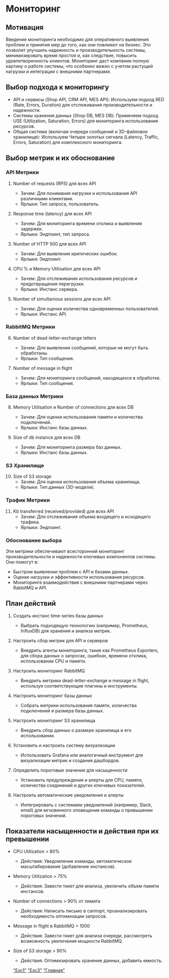 # Мониторинг

## Мотивация

Введение мониторинга необходимо для оперативного выявления проблем и принятия мер до того, как они повлияют на бизнес. Это позволит улучшить надежность и производительность системы, минимизировать время простоя и, как следствие, повысить удовлетворенность клиентов. Мониторинг даст компании полную картину о работе системы, что особенно важно с учетом растущей нагрузки и интеграции с внешними партнерами.

## Выбор подхода к мониторингу

- API и сервисы (Shop API, CRM API, MES API): Используем подход RED (Rate, Errors, Duration) для отслеживания производительности и надежности.
- Системы хранения данных (Shop DB, MES DB): Применяем подход USE (Utilization, Saturation, Errors) для мониторинга использования ресурсов.
- Общая система (включая очереди сообщений и 3D-файловое хранилище): Используем Четыре золотых сигнала (Latency, Traffic, Errors, Saturation) для комплексного мониторинга.

## Выбор метрик и их обоснование

### API Метрики

1. Number of requests (RPS) для всех API
   - Зачем: Для понимания нагрузки и использования API различными клиентами.
   - Ярлыки: Тип запроса, пользователь.

2. Response time (latency) для всех API
   - Зачем: Для мониторинга времени отклика и выявления задержек.
   - Ярлыки: Эндпоинт, тип запроса.

3. Number of HTTP 500 для всех API
   - Зачем: Для выявления критических ошибок.
   - Ярлыки: Эндпоинт.

4. CPU % и Memory Utilisation для всех API
   - Зачем: Для отслеживания использования ресурсов и предотвращения перегрузки.
   - Ярлыки: Инстанс сервера.

5. Number of simultanious sessions для всех API
   - Зачем: Для оценки количества одновременных пользователей.
   - Ярлыки: Инстанс API.

### RabbitMQ Метрики

6. Number of dead-letter-exchange letters
   - Зачем: Для выявления сообщений, которые не могут быть обработаны.
   - Ярлыки: Тип сообщения.

7. Number of message in flight
   - Зачем: Для мониторинга сообщений, находящихся в обработке.
   - Ярлыки: Тип сообщения.

### База данных Метрики

8. Memory Utilisation и Number of connections для всех DB
   - Зачем: Для оценки использования памяти и количества подключений.
   - Ярлыки: Инстанс базы данных.

9. Size of db instance для всех DB
   - Зачем: Для мониторинга размера баз данных.
   - Ярлыки: Инстанс базы данных.

### S3 Хранилище

10. Size of S3 storage
    - Зачем: Для оценки использования объема хранилища.
    - Ярлыки: Тип данных (3D-модели).

### Трафик Метрики

11. Kb transferred (received/provided) для всех API
    - Зачем: Для отслеживания объема входящего и исходящего трафика.
    - Ярлыки: Эндпоинт.

### Обоснование выбора

Эти метрики обеспечивают всесторонний мониторинг производительности и надежности ключевых компонентов системы. Они помогут в:

- Быстром выявлении проблем с API и базами данных.
- Оценке нагрузки и эффективности использования ресурсов.
- Мониторинге взаимодействия с внешними партнерами через RabbitMQ и API.

## План действий

1. Создать инстанс time-series базы данных
   - Выбрать подходящую технологию (например, Prometheus, InfluxDB) для хранения и анализа метрик.

2. Настроить сбор метрик для API и серверов
   - Внедрить агенты мониторинга, такие как Prometheus Exporters, для сбора данных о запросах, ошибках, времени отклика, использовании CPU и памяти.

3. Настроить мониторинг RabbitMQ
   - Внедрить метрики dead-letter-exchange и message in flight, используя соответствующие плагины и инструменты.

4. Настроить мониторинг базы данных
   - Собрать метрики использования памяти, количества подключений и размера базы данных.

5. Настроить мониторинг S3 хранилища
   - Внедрить сбор данных о размере хранилища и его использовании.

6. Установить и настроить систему визуализации
   - Использовать Grafana или аналогичный инструмент для визуализации метрик и создания дашбордов.

7. Определить пороговые значения для насыщенности
   - Установить предупреждения и алерты для CPU, памяти, количества соединений и других ключевых показателей.

8. Настроить автоматические уведомления и алерты
   - Интегрировать с системами уведомлений (например, Slack, email) для мгновенного оповещения команды о превышении пороговых значений.

## Показатели насыщенности и действия при их превышении

- CPU Utilization > 80%
  - Действия: Уведомление команды, автоматическое масштабирование (добавление инстансов).

- Memory Utilization > 75%
  - Действия: Завести тикет для анализа, увеличить объем памяти инстансов.

- Number of connections > 90% от лимита
  - Действия: Написать письмо в саппорт, проанализировать необходимость оптимизации запросов.

- Message in flight в RabbitMQ > 1000
  - Действия: Завести тикет для анализа очереди, рассмотреть возможность увеличения мощности RabbitMQ.

- Size of S3 storage > 90%
  - Действия: Оптимизировать хранение данных, добавить емкость.



  ["Exc1"](../Exc1/README.md)
  ["Exc3"](../Exc3/README.md)
  ["Главная"](../README.md)